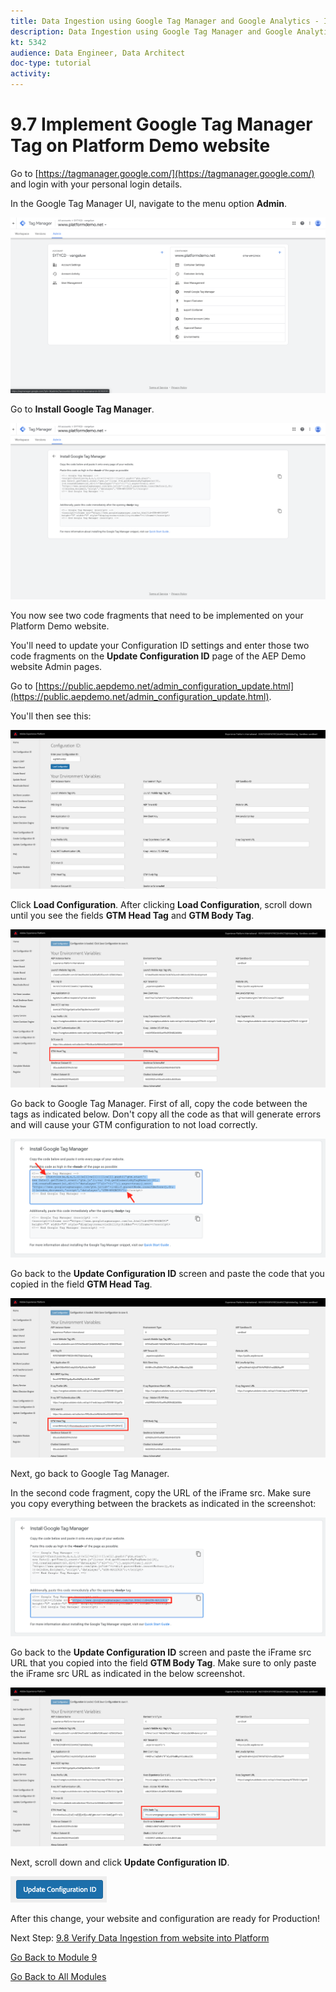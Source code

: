 ```yaml
---
title: Data Ingestion using Google Tag Manager and Google Analytics - Implement Google Tag Manager Tag on Platform Demo website
description: Data Ingestion using Google Tag Manager and Google Analytics - Implement Google Tag Manager Tag on Platform Demo website
kt: 5342
audience: Data Engineer, Data Architect
doc-type: tutorial
activity: 
---
```


# 9.7 Implement Google Tag Manager Tag on Platform Demo website

Go to [https://tagmanager.google.com/](https://tagmanager.google.com/) and login with your personal login details.

In the Google Tag Manager UI, navigate to the menu option **Admin**.

![Launch Setup](./images/gtmadmin.png)

Go to **Install Google Tag Manager**.

![Launch Setup](./images/gtminstall.png)

You now see two code fragments that need to be implemented on your Platform Demo website.

You'll need to update your Configuration ID settings and enter those two code fragments on the **Update Configuration ID** page of the AEP Demo website Admin pages.

Go to [https://public.aepdemo.net/admin_configuration_update.html](https://public.aepdemo.net/admin_configuration_update.html).

You'll then see this:

![Launch Setup](./images/cfgid1.png)

Click **Load Configuration**. After clicking **Load Configuration**, scroll down until you see the fields **GTM Head Tag** and **GTM Body Tag**.

![Launch Setup](./images/cfgid2.png)

Go back to Google Tag Manager. First of all, copy the code between the **<script>** and the **</script>** tags as indicated below. Don't copy all the code as that will generate errors and will cause your GTM configuration to not load correctly.

![Launch Setup](./images/gtmjs1.png)

Go back to the **Update Configuration ID** screen and paste the code that you copied in the field **GTM Head Tag**.

![Launch Setup](./images/cfgid3.png)

Next, go back to Google Tag Manager.

In the second code fragment, copy the URL of the iFrame src. Make sure you copy everything between the brackets as indicated in the screenshot:

![Launch Setup](./images/gtmjs2.png)

Go back to the **Update Configuration ID** screen and paste the iFrame src URL that you copied into the field **GTM Body Tag**. Make sure to only paste the iFrame src URL as indicated in the below screenshot.

![Launch Setup](./images/cfgid4.png)

Next, scroll down and click **Update Configuration ID**.

![Launch Setup](./images/cfgid5.png)

After this change, your website and configuration are ready for Production!

Next Step: [9.8 Verify Data Ingestion from website into Platform](./ex8.md)

[Go Back to Module 9](./data-ingestion-using-google-tag-manager-and-google-analytics.md)

[Go Back to All Modules](../../overview.md)
